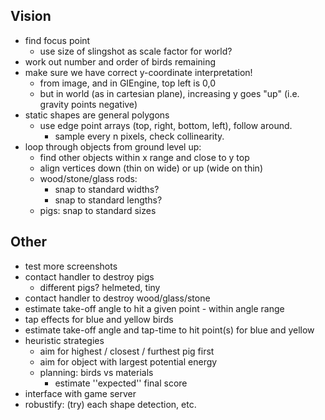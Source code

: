 
## Vision ##

* find focus point
  * use size of slingshot as scale factor for world?
* work out number and order of birds remaining
* make sure we have correct y-coordinate interpretation!
  * from image, and in GIEngine, top left is 0,0
  * but in world (as in cartesian plane), increasing y goes "up" (i.e. gravity points negative)
* static shapes are general polygons
  * use edge point arrays (top, right, bottom, left), follow around.
    * sample every n pixels, check collinearity.
* loop through objects from ground level up:
  * find other objects within x range and close to y top
  * align vertices down (thin on wide) or up (wide on thin)
  * wood/stone/glass rods:
    * snap to standard widths?
    * snap to standard lengths?
  * pigs: snap to standard sizes

## Other ##

* test more screenshots
* contact handler to destroy pigs
  * different pigs? helmeted, tiny
* contact handler to destroy wood/glass/stone
* estimate take-off angle to hit a given point - within angle range
* tap effects for blue and yellow birds
* estimate take-off angle and tap-time to hit point(s) for blue and yellow
* heuristic strategies
  * aim for highest / closest / furthest pig first
  * aim for object with largest potential energy
  * planning: birds vs materials
    * estimate ''expected'' final score
* interface with game server
* robustify: (try) each shape detection, etc.